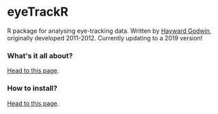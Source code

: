 # eyeTrackR

R package for analysing eye-tracking data. Written by [Hayward Godwin](http://psychwire.wordpress.com/), originally developed 2011-2012. Currently updating to a 2019 version!

### What's it all about?

[Head to this page](https://github.com/hjgodwin/eyeTrackR/wiki).

### How to install?

[Head to this page](https://github.com/hjgodwin/eyeTrackR/wiki/Installation/).







